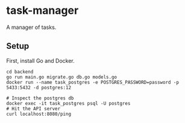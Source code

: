 # task-manager
A manager of tasks.

## Setup

First, install Go and Docker.

```
cd backend
go run main.go migrate.go db.go models.go
docker run --name task_postgres -e POSTGRES_PASSWORD=password -p 5433:5432 -d postgres:12

# Inspect the postgres db
docker exec -it task_postgres psql -U postgres
# Hit the API server
curl localhost:8080/ping
```
